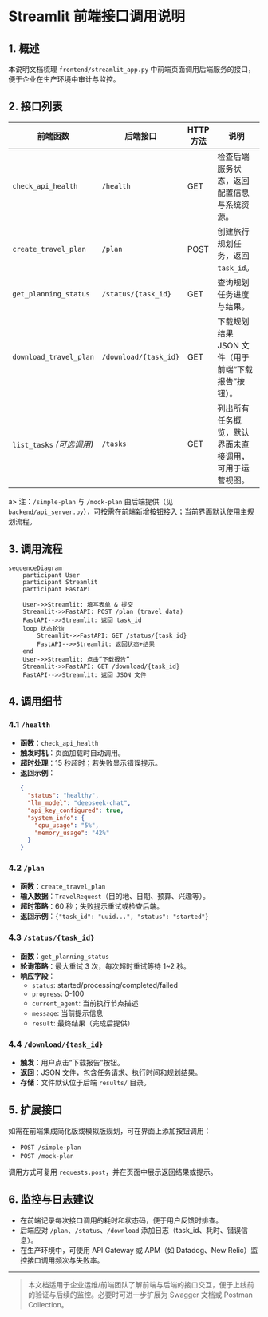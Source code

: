 # Streamlit 前端接口调用说明

## 1. 概述
本说明文档梳理 `frontend/streamlit_app.py` 中前端页面调用后端服务的接口，便于企业在生产环境中审计与监控。

## 2. 接口列表
| 前端函数 | 后端接口 | HTTP 方法 | 说明 |
| -------- | -------- | -------- | ---- |
| `check_api_health` | `/health` | GET | 检查后端服务状态，返回配置信息与系统资源。 |
| `create_travel_plan` | `/plan` | POST | 创建旅行规划任务，返回 `task_id`。 |
| `get_planning_status` | `/status/{task_id}` | GET | 查询规划任务进度与结果。 |
| `download_travel_plan` | `/download/{task_id}` | GET | 下载规划结果 JSON 文件（用于前端“下载报告”按钮）。 |
| `list_tasks` *(可选调用)* | `/tasks` | GET | 列出所有任务概览，默认界面未直接调用，可用于运营视图。 |

a> 注：`/simple-plan` 与 `/mock-plan` 由后端提供（见 `backend/api_server.py`），可按需在前端新增按钮接入；当前界面默认使用主规划流程。

## 3. 调用流程
```mermaid
sequenceDiagram
    participant User
    participant Streamlit
    participant FastAPI

    User->>Streamlit: 填写表单 & 提交
    Streamlit->>FastAPI: POST /plan (travel_data)
    FastAPI-->>Streamlit: 返回 task_id
    loop 状态轮询
        Streamlit->>FastAPI: GET /status/{task_id}
        FastAPI-->>Streamlit: 返回状态+结果
    end
    User->>Streamlit: 点击“下载报告”
    Streamlit->>FastAPI: GET /download/{task_id}
    FastAPI-->>Streamlit: 返回 JSON 文件
```

## 4. 调用细节
### 4.1 `/health`
- **函数**：`check_api_health`
- **触发时机**：页面加载时自动调用。
- **超时处理**：15 秒超时；若失败显示错误提示。
- **返回示例**：
  ```json
  {
    "status": "healthy",
    "llm_model": "deepseek-chat",
    "api_key_configured": true,
    "system_info": {
      "cpu_usage": "5%",
      "memory_usage": "42%"
    }
  }
  ```

### 4.2 `/plan`
- **函数**：`create_travel_plan`
- **输入数据**：`TravelRequest`（目的地、日期、预算、兴趣等）。
- **超时策略**：60 秒；失败提示重试或检查后端。
- **返回示例**：`{"task_id": "uuid...", "status": "started"}`

### 4.3 `/status/{task_id}`
- **函数**：`get_planning_status`
- **轮询策略**：最大重试 3 次，每次超时重试等待 1~2 秒。
- **响应字段**：
  - `status`: started/processing/completed/failed
  - `progress`: 0-100
  - `current_agent`: 当前执行节点描述
  - `message`: 当前提示信息
  - `result`: 最终结果（完成后提供）

### 4.4 `/download/{task_id}`
- **触发**：用户点击“下载报告”按钮。
- **返回**：JSON 文件，包含任务请求、执行时间和规划结果。
- **存储**：文件默认位于后端 `results/` 目录。

## 5. 扩展接口
如需在前端集成简化版或模拟版规划，可在界面上添加按钮调用：
- `POST /simple-plan`
- `POST /mock-plan`

调用方式可复用 `requests.post`，并在页面中展示返回结果或提示。

## 6. 监控与日志建议
- 在前端记录每次接口调用的耗时和状态码，便于用户反馈时排查。
- 后端应对 `/plan`、`/status`、`/download` 添加日志（task_id、耗时、错误信息）。
- 在生产环境中，可使用 API Gateway 或 APM（如 Datadog、New Relic）监控接口调用频次与失败率。

---

> 本文档适用于企业运维/前端团队了解前端与后端的接口交互，便于上线前的验证与后续的监控。必要时可进一步扩展为 Swagger 文档或 Postman Collection。
